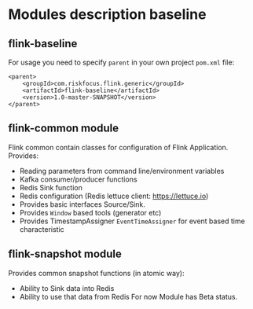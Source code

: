 # Modules description baseline
## flink-baseline
For usage you need to specify `parent` in your own project `pom.xml` file: 
```
<parent>
    <groupId>com.riskfocus.flink.generic</groupId>
    <artifactId>flink-baseline</artifactId>
    <version>1.0-master-SNAPSHOT</version>
</parent>
```
## flink-common module
Flink common contain classes for configuration of Flink Application.
Provides:
 - Reading parameters from command line/environment variables
 - Kafka consumer/producer functions
 - Redis Sink function
 - Redis configuration (Redis lettuce client: https://lettuce.io) 
 - Provides basic interfaces Source/Sink.
 - Provides `Window` based tools (generator etc)
 - Provides TimestampAssigner `EventTimeAssigner` for event based time characteristic
## flink-snapshot module
Provides common snapshot functions (in atomic way):
 - Ability to Sink data into Redis
 - Ability to use that data from Redis
For now Module has Beta status. 